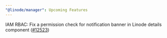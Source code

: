 ```yaml
---
"@linode/manager": Upcoming Features
---
```


IAM RBAC: Fix a permission check for notification banner in Linode details component  ([#12523](https://github.com/linode/manager/pull/12523))

